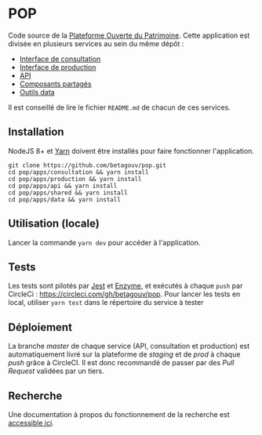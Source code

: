 # POP

Code source de la [Plateforme Ouverte du Patrimoine](https://pop.culture.gouv.fr/). Cette application est divisée en plusieurs services au sein du même dépôt : 
 - [Interface de consultation](https://github.com/betagouv/pop/tree/master/apps/consultation)
 - [Interface de production](https://github.com/betagouv/pop/tree/master/apps/production)
 - [API](https://github.com/betagouv/pop/tree/master/apps/api) 
 - [Composants partagés](https://github.com/betagouv/pop/tree/master/apps/shared)
 - [Outils data](https://github.com/betagouv/pop/tree/master/apps/shared) 

Il est conseillé de lire le fichier `README.md` de chacun de ces services.

## Installation

NodeJS 8+ et [Yarn](https://yarnpkg.com/en/docs/install) doivent être installés pour faire fonctionner l'application.

```
git clone https://github.com/betagouv/pop.git
cd pop/apps/consultation && yarn install
cd pop/apps/production && yarn install
cd pop/apps/api && yarn install
cd pop/apps/shared && yarn install
cd pop/apps/data && yarn install
```

## Utilisation (locale)

Lancer la commande `yarn dev` pour accéder à l'application.

## Tests

Les tests sont pilotés par [Jest](https://jestjs.io/) et [Enzyme](http://airbnb.io/enzyme/), et exécutés à chaque `push` par CircleCi : https://circleci.com/gh/betagouv/pop. Pour lancer les tests en local, utiliser `yarn test` dans le répertoire du service à tester

## Déploiement

La branche _master_ de chaque service (API, consultation et production) est automatiquement livré sur la plateforme de _staging_ et de _prod_ à chaque _push_ grâce à CircleCI. Il est donc recommandé de passer par des _Pull Request_ validées par un tiers.

## Recherche

Une documentation à propos du fonctionnement de la recherche est [accessible ici](https://github.com/betagouv/pop/blob/master/apps/consultationABOUT_SEARCH.md).
